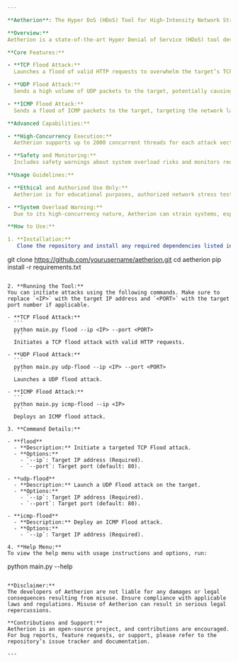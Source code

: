 ```yaml
---

**Aetherion**: The Hyper DoS (HDoS) Tool for High-Intensity Network Stress Testing

**Overview:**
Aetherion is a state-of-the-art Hyper Denial of Service (HDoS) tool developed in Python, designed to execute high-intensity network stress tests. It simulates large-scale denial of service attacks to evaluate the robustness of network infrastructures and services. Ideal for security researchers, penetration testers, and network administrators, Aetherion provides advanced capabilities for stress testing while emphasizing ethical use.

**Core Features:**

- **TCP Flood Attack:**
  Launches a flood of valid HTTP requests to overwhelm the target’s TCP connections. The tool utilizes up to 2000 concurrent threads to maximize impact and test the target's resilience under heavy traffic conditions.

- **UDP Flood Attack:**
  Sends a high volume of UDP packets to the target, potentially causing network congestion and service interruptions. This feature is effective against services relying on UDP for communication.

- **ICMP Flood Attack:**
  Sends a flood of ICMP packets to the target, targeting the network layer to cause potential outages and connectivity issues.

**Advanced Capabilities:**

- **High-Concurrency Execution:**
  Aetherion supports up to 2000 concurrent threads for each attack vector, ensuring realistic stress testing with significant impact.

- **Safety and Monitoring:**
  Includes safety warnings about system overload risks and monitors request counts to manage attack intensity.

**Usage Guidelines:**

- **Ethical and Authorized Use Only:**
  Aetherion is for educational purposes, authorized network stress testing, and security research. Unauthorized use is illegal and unethical. Ensure you have explicit permission before conducting any tests.

- **System Overload Warning:**
  Due to its high-concurrency nature, Aetherion can strain systems, especially local machines. Be cautious and ensure that your testing environment can handle the load.

**How to Use:**

1. **Installation:**
   Clone the repository and install any required dependencies listed in the `requirements.txt` file:
   ```
   git clone https://github.com/yourusername/aetherion.git
   cd aetherion
   pip install -r requirements.txt
   ```

2. **Running the Tool:**
   You can initiate attacks using the following commands. Make sure to replace `<IP>` with the target IP address and `<PORT>` with the target port number if applicable.

   - **TCP Flood Attack:**
     ```
     python main.py flood --ip <IP> --port <PORT>
     ```
     Initiates a TCP flood attack with valid HTTP requests.

   - **UDP Flood Attack:**
     ```
     python main.py udp-flood --ip <IP> --port <PORT>
     ```
     Launches a UDP flood attack.

   - **ICMP Flood Attack:**
     ```
     python main.py icmp-flood --ip <IP>
     ```
     Deploys an ICMP flood attack.

3. **Command Details:**

   - **flood**
     - **Description:** Initiate a targeted TCP Flood attack.
     - **Options:**
       - `--ip`: Target IP address (Required).
       - `--port`: Target port (default: 80).

   - **udp-flood**
     - **Description:** Launch a UDP Flood attack on the target.
     - **Options:**
       - `--ip`: Target IP address (Required).
       - `--port`: Target port (default: 80).

   - **icmp-flood**
     - **Description:** Deploy an ICMP Flood attack.
     - **Options:**
       - `--ip`: Target IP address (Required).

4. **Help Menu:**
   To view the help menu with usage instructions and options, run:
   ```
   python main.py --help
   ```

**Disclaimer:**
The developers of Aetherion are not liable for any damages or legal consequences resulting from misuse. Ensure compliance with applicable laws and regulations. Misuse of Aetherion can result in serious legal repercussions.

**Contributions and Support:**
Aetherion is an open-source project, and contributions are encouraged. For bug reports, feature requests, or support, please refer to the repository’s issue tracker and documentation.

---
```

